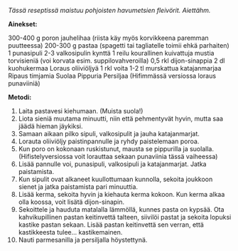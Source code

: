 *Tässä reseptissä maistuu pohjoisten havumetsien fleivörit. Aiettähm.*

**Ainekset:**

300-400 g poron jauhelihaa (riista käy myös korvikkeena paremman puutteessa)
200-300 g pastaa (spagetti tai tagliatelle toimii ehkä parhaiten)
1 punasipuli
2-3 valkosipulin kynttä
1 reilu kourallinen kuivattuja mustia torvisieniä (voi korvata esim. suppilovahveroilla)
0,5 rkl dijon-sinappia
2 dl kuohukermaa
Loraus oliiviöljyä
1 rkl voita
1-2 tl murskattua katajanmarjaa
Ripaus timjamia
Suolaa
Pippuria
Persiljaa
(Hifimmässä versiossa loraus punaviiniä)

**Metodi:**

1. Laita pastavesi kiehumaan. (Muista suola!)
2. Liota sieniä muutama minuutti, niin että pehmentyvät hyvin, mutta saa jäädä hieman jäykiksi.
3. Samaan aikaan pilko sipuli, valkosipulit ja jauha katajanmarjat.
4. Lorauta oliiviöljy paistinpannulle ja ryhdy paistelemaan poroa.
5. Kun poro on kokonaan ruskistunut, mausta se pippurilla ja suolalla. (Hifistelyversiossa voit lorauttaa sekaan punaviinia tässä vaiheessa)
6. Lisää pannulle voi, punasipuli, valkosipuli ja katajanmarjat. Jatka paistamista.
7. Kun sipulit ovat alkaneet kuullottumaan kunnolla, sekoita joukkoon sienet ja jatka paistamista pari minuuttia.
8. Lisää kerma, sekoita hyvin ja kiehauta kerma kokoon. Kun kerma alkaa olla koossa, voit lisätä dijon-sinapin.
9. Sekoittele ja hauduta matalalla lämmöllä, kunnes pasta on kypsää. Ota kahvikupillinen pastan keitinvettä talteen, siivilöi pastat ja sekoita lopuksi kastike pastan sekaan. Lisää pastan keitinvettä sen verran, että kastikkeesta tulee... kastikemainen.
10. Nauti parmesanilla ja persiljalla höystettynä.